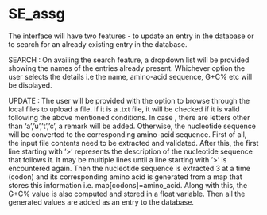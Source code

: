 # SE_assg

The interface will have two features - to update an entry in the database or to search for an already existing entry in the database.

SEARCH : On availing the search feature, a dropdown list will be provided showing the names of the entries already present. Whichever option the user selects the details i.e the name, amino-acid sequence, G+C% etc will be displayed.

UPDATE : The user will be provided with the option to browse through the local files to upload a file. If it is a .txt file, it will be checked if it is valid following the above mentioned conditions. In case , there are letters other than  ‘a’,’u’,’t’,’c’, a remark will be added. Otherwise, the nucleotide sequence will be converted to the corresponding amino-acid sequence. First of all, the input file contents need to be extracted and validated. After this, the first line starting with ’>’ represents the description of the nucleotide sequence that follows it. It may be multiple lines until a line starting with ’>’ is encountered again. Then the nucleotide sequence is extracted 3 at a time (codon) and its corresponding amino acid is generated from a map that stores this information i.e. map[codons]=amino_acid.  Along with this, the G+C% value is also computed and stored in a float variable. Then all the generated values are added as an entry to the database.
